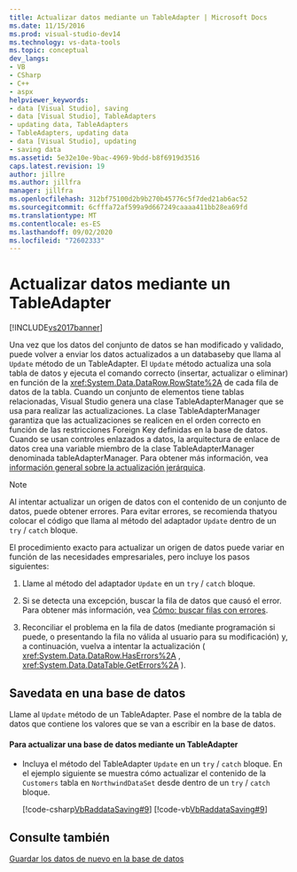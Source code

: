 ```yaml
---
title: Actualizar datos mediante un TableAdapter | Microsoft Docs
ms.date: 11/15/2016
ms.prod: visual-studio-dev14
ms.technology: vs-data-tools
ms.topic: conceptual
dev_langs:
- VB
- CSharp
- C++
- aspx
helpviewer_keywords:
- data [Visual Studio], saving
- data [Visual Studio], TableAdapters
- updating data, TableAdapters
- TableAdapters, updating data
- data [Visual Studio], updating
- saving data
ms.assetid: 5e32e10e-9bac-4969-9bdd-b8f6919d3516
caps.latest.revision: 19
author: jillre
ms.author: jillfra
manager: jillfra
ms.openlocfilehash: 312bf75100d2b9b270b45776c5f7ded21ab6ac52
ms.sourcegitcommit: 6cfffa72af599a9d667249caaaa411bb28ea69fd
ms.translationtype: MT
ms.contentlocale: es-ES
ms.lasthandoff: 09/02/2020
ms.locfileid: "72602333"
---
```

# <a name="update-data-by-using-a-tableadapter"></a>Actualizar datos mediante un TableAdapter
[!INCLUDE[vs2017banner](../includes/vs2017banner.md)]

Una vez que los datos del conjunto de datos se han modificado y validado, puede volver a enviar los datos actualizados a un databaseby que llama al `Update` método de un TableAdapter. El `Update` método actualiza una sola tabla de datos y ejecuta el comando correcto (insertar, actualizar o eliminar) en función de la <xref:System.Data.DataRow.RowState%2A> de cada fila de datos de la tabla. Cuando un conjunto de elementos tiene tablas relacionadas, Visual Studio genera una clase TableAdapterManager que se usa para realizar las actualizaciones. La clase TableAdapterManager garantiza que las actualizaciones se realicen en el orden correcto en función de las restricciones Foreign Key definidas en la base de datos. Cuando se usan controles enlazados a datos, la arquitectura de enlace de datos crea una variable miembro de la clase TableAdapterManager denominada tableAdapterManager. Para obtener más información, vea [información general sobre la actualización jerárquica](https://msdn.microsoft.com/library/c4f8e8b9-e4a5-4a02-8462-d03d1e8222d6).

> [!NOTE]
> Al intentar actualizar un origen de datos con el contenido de un conjunto de datos, puede obtener errores. Para evitar errores, se recomienda thatyou colocar el código que llama al método del adaptador `Update` dentro de un `try` / `catch` bloque.

 El procedimiento exacto para actualizar un origen de datos puede variar en función de las necesidades empresariales, pero incluye los pasos siguientes:

1. Llame al método del adaptador `Update` en un `try` / `catch` bloque.

2. Si se detecta una excepción, buscar la fila de datos que causó el error. Para obtener más información, vea [Cómo: buscar filas con errores](https://msdn.microsoft.com/library/1fa907c5-fe66-4f29-a253-2b97b900050c).

3. Reconciliar el problema en la fila de datos (mediante programación si puede, o presentando la fila no válida al usuario para su modificación) y, a continuación, vuelva a intentar la actualización ( <xref:System.Data.DataRow.HasErrors%2A> , <xref:System.Data.DataTable.GetErrors%2A> ).

## <a name="savedata-to-a-database"></a>Savedata en una base de datos
 Llame al `Update` método de un TableAdapter. Pase el nombre de la tabla de datos que contiene los valores que se van a escribir en la base de datos.

#### <a name="to-update-a-database-by-using-a-tableadapter"></a>Para actualizar una base de datos mediante un TableAdapter

- Incluya el método del TableAdapter `Update` en un `try` / `catch` bloque. En el ejemplo siguiente se muestra cómo actualizar el contenido de la `Customers` tabla en `NorthwindDataSet` desde dentro de un `try` / `catch` bloque.

     [!code-csharp[VbRaddataSaving#9](../snippets/csharp/VS_Snippets_VBCSharp/VbRaddataSaving/CS/Form3.cs#9)]
     [!code-vb[VbRaddataSaving#9](../snippets/visualbasic/VS_Snippets_VBCSharp/VbRaddataSaving/VB/Form3.vb#9)]

## <a name="see-also"></a>Consulte también
 [Guardar los datos de nuevo en la base de datos](../data-tools/save-data-back-to-the-database.md)
